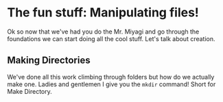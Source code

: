 # The fun stuff: Manipulating files!
Ok so now that we've had you do the Mr. Miyagi and go through the foundations we can start doing all the cool stuff. Let's talk about creation.

## Making Directories
We've done all this work climbing through folders but how do we actually make one. Ladies and gentlemen I give you the `mkdir` command! Short for Make Directory.